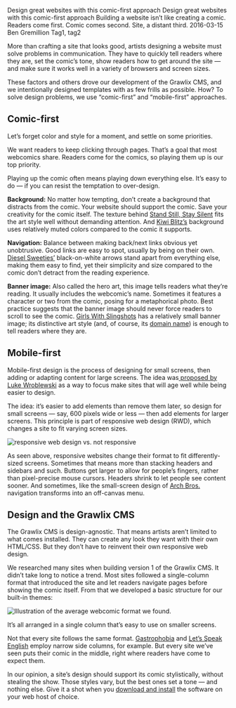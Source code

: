 Design great websites with this comic-first approach
Design great websites with this comic-first approach
Building a website isn’t like creating a comic. Readers come first. Comic comes second. Site, a distant third.
2016-03-15
Ben Gremillion
Tag1, tag2

More than crafting a site that looks good, artists designing a website must solve problems in communication. They have to quickly tell readers where they are, set the comic’s tone, show readers how to get around the site — and make sure it works well in a variety of browsers and screen sizes.

These factors and others drove our development of the Grawlix CMS, and we intentionally designed templates with as few frills as possible. How? To solve design problems, we use “comic-first” and “mobile-first” approaches.

## Comic-first

Let’s forget color and style for a moment, and settle on some priorities.

We want readers to keep clicking through pages. That’s a goal that most webcomics share. Readers come for the comics, so playing them up is our top priority.

Playing up the comic often means playing down everything else. It’s easy to do — if you can resist the temptation to over-design.

**Background:** No matter how tempting, don’t create a background that distracts from the comic. Your website should support the comic. Save your creativity for the comic itself. The texture behind [Stand Still, Stay Silent](http://www.sssscomic.com/comic.php) fits the art style well without demanding attention. And [Kiwi Blitz’s](http://www.kiwiblitz.com/) background uses relatively muted colors compared to the comic it supports.

**Navigation:** Balance between making back/next links obvious yet unobtrusive. Good links are easy to spot, usually by being on their own. [Diesel Sweeties’](http://www.dieselsweeties.com/) black-on-white arrows stand apart from everything else, making them easy to find, yet their simplicity and size compared to the comic don’t detract from the reading experience.

**Banner image:** Also called the hero art, this image tells readers what they’re reading. It usually includes the webcomic’s name. Sometimes it features a character or two from the comic, posing for a metaphorical photo. Best practice suggests that the banner image should never force readers to scroll to see the comic. [Girls With Slingshots](http://www.girlswithslingshots.com/) has a relatively small banner image; its distinctive art style (and, of course, its [domain name](http://getgrawlix-mvc.dev/docs/1/domain-name)) is enough to tell readers where they are.

## Mobile-first

Mobile-first design is the process of designing for small screens, then adding or adapting content for large screens. The idea was[ proposed by Luke Wroblewski](http://www.lukew.com/ff/entry.asp?933) as a way to focus make sites that will age well while being easier to design.

The idea: it’s easier to add elements than remove them later, so design for small screens — say, 600 pixels wide or less — then add elements for larger screens. This principle is part of responsive web design (RWD), which changes a site to fit varying screen sizes. 

![responsive web design vs. not responsive](/blog_content/designing-webcomic-site/rwd-vs-not.png)

As seen above, responsive websites change their format to fit differently-sized screens. Sometimes that means more than stacking headers and sidebars and such. Buttons get larger to allow for people’s fingers, rather than pixel-precise mouse cursors. Headers shrink to let people see content sooner. And sometimes, like the small-screen design of [Arch Bros.](http://arch-bros.com/) navigation transforms into an off-canvas menu.

## Design and the Grawlix CMS

The Grawlix CMS is design-agnostic. That means artists aren’t limited to what comes installed. They can create any look they want with their own HTML/CSS. But they don’t have to reinvent their own responsive web design. 

We researched many sites when building version 1 of the Grawlix CMS. It didn’t take long to notice a trend. Most sites followed a single-column format that introduced the site and let readers navigate pages before showing the comic itself. From that we developed a basic structure for our built-in themes:

![Illustration of the average webcomic format we found.](/blog_content/designing-webcomic-site/standard-site-structure.png)

It’s all arranged in a single column that’s easy to use on smaller screens.

Not that every site follows the same format. [Gastrophobia](http://gastrophobia.com/) and [Let’s Speak English](http://www.marycagle.com/) employ narrow side columns, for example. But every site we’ve seen puts their comic in the middle, right where readers have come to expect them.

In our opinion, a site’s design should support its comic stylistically, without stealing the show. Those styles vary, but the best ones set a tone — and nothing else. Give it a shot when you [download and install](http://www.getgrawlix.com/downloads/) the software on your web host of choice.